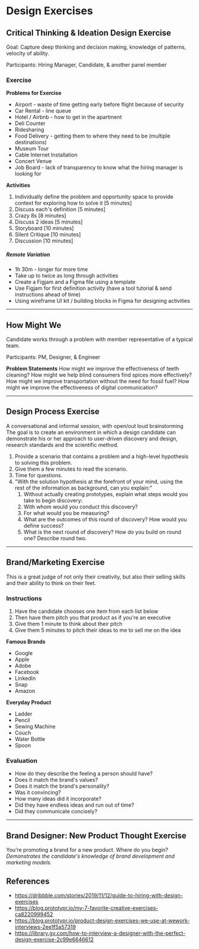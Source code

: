 # Design Exercises


## Critical Thinking & Ideation Design Exercise
Goal: Capture deep thinking and decision making, knowledge of patterns, velocity of ability.

Participants: Hiring Manager, Candidate, & another panel member

### Exercise
**Problems for Exercise**
- Airport - waste of time getting early before flight because of security
- Car Rental - line queue
- Hotel / Airbnb - how to get in the apartment
- Deli Counter
- Ridesharing
- Food Delivery - getting them to where they need to be (multiple destinations)
- Museum Tour
- Cable Internet Installation
- Concert Venue
- Job Board - lack of transparency to know what the hiring manager is looking for

**Activities**
1. Individually define the problem and opportunity space to provide context for exploring how to solve it [5 minutes]
2. Discuss each's definition [5 minutes]
3. Crazy 8s [8 minutes]
4. Discuss 2 ideas [5 minutes]
5. Storyboard [10 minutes]
6. Silent Critique [10 minutes]
7. Discussion [10 minutes]



##### Remote Variation
- 1h 30m - longer for more time
- Take up to twice as long through activities
- Create a Figjam and a Figma file using a template
- Use Figjam for first definition activity (have a tool tutorial & send instructions ahead of time)
- Using wireframe UI kit / building blocks in Figma for designing activities

---


## How Might We
Candidate works through a problem with member representative of a typical team.

Participants: PM, Designer, & Engineer

**Problem Statements**
How might we improve the effectiveness of teeth cleaning?
How might we help blind consumers find spices more effectively?
How might we improve transportation without the need for fossil fuel?
How might we improve the effectiveness of digital communication?

---

## Design Process Exercise
A conversational and informal session, with open/out loud brainstorming  The goal is to create an environment in which a design candidate can demonstrate his or her approach to user-driven discovery and design, research standards and the scientific method.

1. Provide a scenario that contains a problem and a high-level hypothesis to solving this problem.
2. Give them a few minutes to read the scenario.
3. Time for questions.
4. "With the solution hypothesis at the forefront of your mind, using the rest of the information as background, can you explain:"
   1. Without actually creating prototypes, explain what steps would you take to begin discovery:
   2. With whom would you conduct this discovery?
   3. For what would you be measuring?
   4. What are the outcomes of this round of discovery? How would you define success?
   6. What is the next round of discovery? How do you build on round one?  Describe round two.

---

## Brand/Marketing Exercise

This is a great judge of not only their creativity, but also their selling skills and their ability to think on their feet.

### Instructions
1. Have the candidate chooses one item from each list below
2. Then have them pitch you that product as if you're an executive
3. Give them 1 minute to think about their pitch
4. Give them 5 minutes to pitch their ideas to me to sell me on the idea

**Famous Brands**
- Google
- Apple
- Adobe
- Facebook
- LinkedIn
- Snap
- Amazon

**Everyday Product**
- Ladder
- Pencil
- Sewing Machine
- Couch
- Water Bottle
- Spoon

### Evaluation
- How do they describe the feeling a person should have?
- Does it match the brand's values?
- Does it match the brand's personality?
- Was it convincing?
- How many ideas did it incorporate?
- Did they have endless ideas and run out of time? 
- Did they communicate concisely? 

---


## Brand Designer: New Product Thought Exercise

You’re promoting a brand for a new product. Where do you begin? *Demonstrates the candidate's knowledge of brand development and marketing models.*

## References
- https://dribbble.com/stories/2019/11/12/guide-to-hiring-with-design-exercises
- https://blog.prototypr.io/my-7-favorite-creative-exercises-ca8220999452
- https://blog.prototypr.io/product-design-exercises-we-use-at-wework-interviews-2ee1f5a57319
- https://library.gv.com/how-to-interview-a-designer-with-the-perfect-design-exercise-2c99e6646612